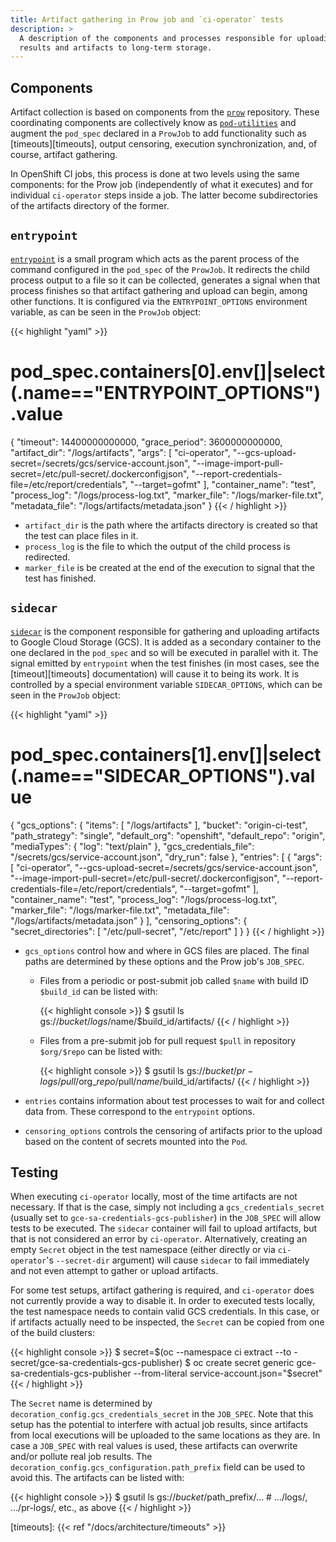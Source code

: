 ```yaml
---
title: Artifact gathering in Prow job and `ci-operator` tests
description: >
  A description of the components and processes responsible for uploading test
  results and artifacts to long-term storage.
---
```


## Components

Artifact collection is based on components from the [`prow`][prow]
repository.  These coordinating components are collectively know as
[`pod-utilities`][pod_utils] and  augment the `pod_spec` declared in a `ProwJob`
to add functionality such as [timeouts][timeouts], output censoring, execution
synchronization, and, of course, artifact gathering.

In OpenShift CI jobs, this process is done at two levels using the same
components: for the Prow job (independently of what it executes) and for
individual `ci-operator` steps inside a job.  The latter become subdirectories
of the artifacts directory of the former.

## `entrypoint`

[`entrypoint`][entrypoint] is a small program which acts as the parent process
of the command configured in the `pod_spec` of the `ProwJob`.  It redirects the
child process output to a file so it can be collected, generates a signal when
that process finishes so that artifact gathering and upload can begin, among
other functions.  It is configured via the `ENTRYPOINT_OPTIONS` environment
variable, as can be seen in the `ProwJob` object:

{{< highlight "yaml" >}}
# pod_spec.containers[0].env[]|select(.name=="ENTRYPOINT_OPTIONS").value
{
  "timeout": 14400000000000,
  "grace_period": 3600000000000,
  "artifact_dir": "/logs/artifacts",
  "args": [
    "ci-operator",
    "--gcs-upload-secret=/secrets/gcs/service-account.json",
    "--image-import-pull-secret=/etc/pull-secret/.dockerconfigjson",
    "--report-credentials-file=/etc/report/credentials",
    "--target=gofmt"
  ],
  "container_name": "test",
  "process_log": "/logs/process-log.txt",
  "marker_file": "/logs/marker-file.txt",
  "metadata_file": "/logs/artifacts/metadata.json"
}
{{< / highlight >}}

- `artifact_dir` is the path where the artifacts directory is created so that
  the test can place files in it.
- `process_log` is the file to which the output of the child process is
  redirected.
- `marker_file` is be created at the end of the execution to signal that the
  test has finished.

## `sidecar`

[`sidecar`][sidecar] is the component responsible for gathering and uploading
artifacts to Google Cloud Storage (GCS).  It is added as a secondary container
to the one declared in the `pod_spec` and so will be executed in parallel with
it.  The signal emitted by `entrypoint` when the test finishes (in most cases,
see the [timeout][timeouts] documentation) will cause it to being its work.  It
is controlled by a special environment variable `SIDECAR_OPTIONS`, which can be
seen in the `ProwJob` object:

{{< highlight "yaml" >}}
# pod_spec.containers[1].env[]|select(.name=="SIDECAR_OPTIONS").value
{
  "gcs_options": {
    "items": [
      "/logs/artifacts"
    ],
    "bucket": "origin-ci-test",
    "path_strategy": "single",
    "default_org": "openshift",
    "default_repo": "origin",
    "mediaTypes": {
      "log": "text/plain"
    },
    "gcs_credentials_file": "/secrets/gcs/service-account.json",
    "dry_run": false
  },
  "entries": [
    {
      "args": [
        "ci-operator",
        "--gcs-upload-secret=/secrets/gcs/service-account.json",
        "--image-import-pull-secret=/etc/pull-secret/.dockerconfigjson",
        "--report-credentials-file=/etc/report/credentials",
        "--target=gofmt"
      ],
      "container_name": "test",
      "process_log": "/logs/process-log.txt",
      "marker_file": "/logs/marker-file.txt",
      "metadata_file": "/logs/artifacts/metadata.json"
    }
  ],
  "censoring_options": {
    "secret_directories": [
      "/etc/pull-secret",
      "/etc/report"
    ]
  }
}
{{< / highlight >}}

- `gcs_options` control how and where in GCS files are placed.  The final paths
  are determined by these options and the Prow job's `JOB_SPEC`.

  - Files from a periodic or post-submit job called `$name` with build ID
    `$build_id` can be listed with:

    {{< highlight console >}}
$ gsutil ls gs://$bucket/logs/$name/$build_id/artifacts/
    {{< / highlight >}}
  - Files from a pre-submit job for pull request `$pull` in repository
    `$org/$repo` can be listed with:

    {{< highlight console >}}
$ gsutil ls gs://$bucket/pr-logs/pull/$org_$repo/$pull/$name/$build_id/artifacts/
    {{< / highlight >}}

- `entries` contains information about test processes to wait for and collect
  data from.  These correspond to the `entrypoint` options.

- `censoring_options` controls the censoring of artifacts prior to the upload
  based on the content of secrets mounted into the `Pod`.

## Testing

When executing `ci-operator` locally, most of the time artifacts are not
necessary.  If that is the case, simply not including a `gcs_credentials_secret`
(usually set to `gce-sa-credentials-gcs-publisher`) in the `JOB_SPEC` will allow
tests to be executed.  The `sidecar` container will fail to upload artifacts,
but that is not considered an error by `ci-operator`.  Alternatively, creating
an empty `Secret` object in the test namespace (either directly or via
`ci-operator`'s `--secret-dir` argument) will cause `sidecar` to fail
immediately and not even attempt to gather or upload artifacts.

For some test setups, artifact gathering is required, and `ci-operator` does not
currently provide a way to disable it.  In order to executed tests locally, the
test namespace needs to contain valid GCS credentials.  In this case, or if
artifacts actually need to be inspected, the `Secret` can be copied from one of
the build clusters:

{{< highlight console >}}
$ secret=$(oc --namespace ci extract --to - secret/gce-sa-credentials-gcs-publisher)
$ oc create secret generic gce-sa-credentials-gcs-publisher --from-literal service-account.json="$secret"
{{< / highlight >}}

The `Secret` name is determined by `decoration_config.gcs_credentials_secret` in
the `JOB_SPEC`.  Note that this setup has the potential to interfere with actual
job results, since artifacts from local executions will be uploaded to the same
locations as they are.  In case a `JOB_SPEC` with real values is used, these
artifacts can overwrite and/or pollute real job results.  The
`decoration_config.gcs_configuration.path_prefix` field can be used to avoid
this.  The artifacts can be listed with:

{{< highlight console >}}
$ gsutil ls gs://$bucket/$path_prefix/… # …/logs/, …/pr-logs/, etc., as above
{{< / highlight >}}

[entrypoint]: https://github.com/kubernetes-sigs/prow/tree/main/cmd/entrypoint
[pod_utils]: https://github.com/kubernetes-sigs/prow/tree/main/pkg/pod-utils 
[sidecar]: https://github.com/kubernetes-sigs/prow/tree/main/cmd/sidecar
[prow]: https://github.com/kubernetes-sigs/prow.git
[timeouts]: {{< ref "/docs/architecture/timeouts" >}}

